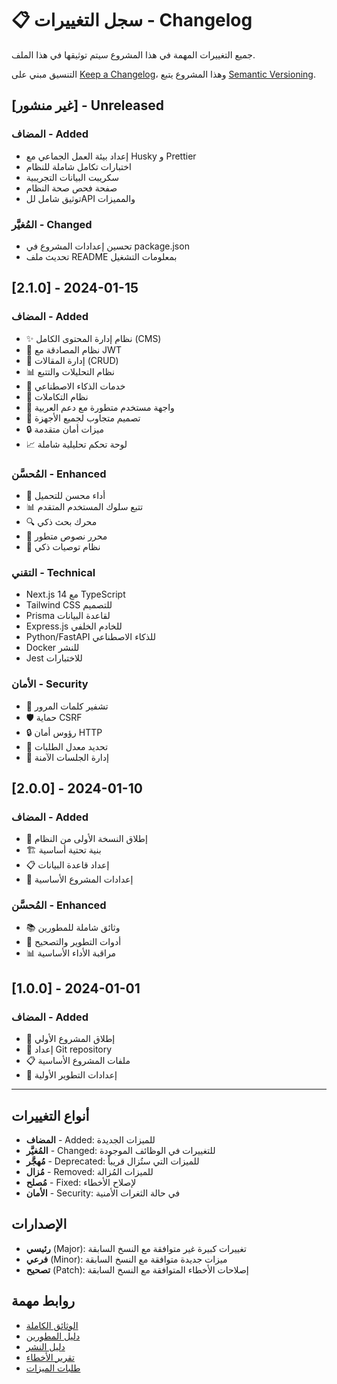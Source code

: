 # 📋 سجل التغييرات - Changelog

جميع التغييرات المهمة في هذا المشروع سيتم توثيقها في هذا الملف.

التنسيق مبني على [Keep a Changelog](https://keepachangelog.com/en/1.0.0/)،
وهذا المشروع يتبع [Semantic Versioning](https://semver.org/spec/v2.0.0.html).

## [غير منشور] - Unreleased

### المضاف - Added
- إعداد بيئة العمل الجماعي مع Husky و Prettier
- اختبارات تكامل شاملة للنظام
- سكريبت البيانات التجريبية
- صفحة فحص صحة النظام
- توثيق شامل للAPI والمميزات

### المُغيَّر - Changed
- تحسين إعدادات المشروع في package.json
- تحديث ملف README بمعلومات التشغيل

## [2.1.0] - 2024-01-15

### المضاف - Added
- ✨ نظام إدارة المحتوى الكامل (CMS)
- 🔐 نظام المصادقة مع JWT
- 📝 إدارة المقالات (CRUD)
- 📊 نظام التحليلات والتتبع
- 🤖 خدمات الذكاء الاصطناعي
- 🔗 نظام التكاملات
- 🎨 واجهة مستخدم متطورة مع دعم العربية
- 📱 تصميم متجاوب لجميع الأجهزة
- 🔒 ميزات أمان متقدمة
- 📈 لوحة تحكم تحليلية شاملة

### المُحسَّن - Enhanced
- 🚀 أداء محسن للتحميل
- 📊 تتبع سلوك المستخدم المتقدم
- 🔍 محرك بحث ذكي
- 📝 محرر نصوص متطور
- 🎯 نظام توصيات ذكي

### التقني - Technical
- Next.js 14 مع TypeScript
- Tailwind CSS للتصميم
- Prisma لقاعدة البيانات
- Express.js للخادم الخلفي
- Python/FastAPI للذكاء الاصطناعي
- Docker للنشر
- Jest للاختبارات

### الأمان - Security
- 🔐 تشفير كلمات المرور
- 🛡️ حماية CSRF
- 🔒 رؤوس أمان HTTP
- 🚫 تحديد معدل الطلبات
- 🔑 إدارة الجلسات الآمنة

## [2.0.0] - 2024-01-10

### المضاف - Added
- 🎯 إطلاق النسخة الأولى من النظام
- 🏗️ بنية تحتية أساسية
- 📋 إعداد قاعدة البيانات
- 🔧 إعدادات المشروع الأساسية

### المُحسَّن - Enhanced
- 📚 وثائق شاملة للمطورين
- 🔧 أدوات التطوير والتصحيح
- 📊 مراقبة الأداء الأساسية

## [1.0.0] - 2024-01-01

### المضاف - Added
- 🎉 إطلاق المشروع الأولي
- 📝 إعداد Git repository
- 📋 ملفات المشروع الأساسية
- 🔧 إعدادات التطوير الأولية

---

## أنواع التغييرات

- **المضاف** - Added: للميزات الجديدة
- **المُغيَّر** - Changed: للتغييرات في الوظائف الموجودة
- **مُهجَّر** - Deprecated: للميزات التي ستُزال قريباً
- **مُزال** - Removed: للميزات المُزالة
- **مُصلح** - Fixed: لإصلاح الأخطاء
- **الأمان** - Security: في حالة الثغرات الأمنية

## الإصدارات

- **رئيسي** (Major): تغييرات كبيرة غير متوافقة مع النسخ السابقة
- **فرعي** (Minor): ميزات جديدة متوافقة مع النسخ السابقة
- **تصحيح** (Patch): إصلاحات الأخطاء المتوافقة مع النسخ السابقة

## روابط مهمة

- [الوثائق الكاملة](./docs/)
- [دليل المطورين](./docs/DEVELOPMENT.md)
- [دليل النشر](./docs/DEPLOYMENT.md)
- [تقرير الأخطاء](https://github.com/sabq4org/sabq-ai-cms/issues)
- [طلبات الميزات](https://github.com/sabq4org/sabq-ai-cms/issues/new) 